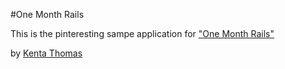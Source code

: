 #One Month Rails

This is the pinteresting sampe application for ["One Month Rails"](http://onemonthrails.com")

by [Kenta Thomas](kentathomas.co)